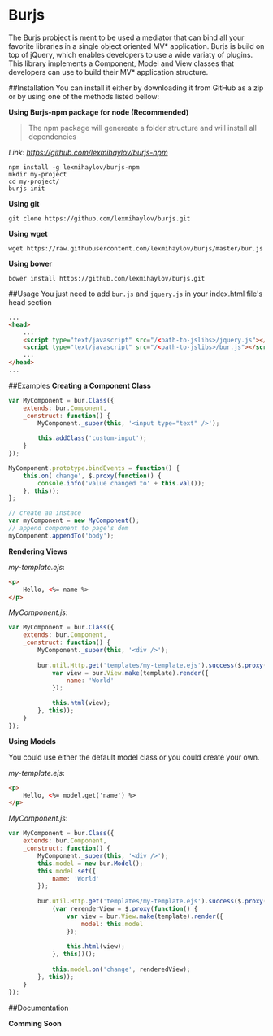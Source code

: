 Burjs
=======
The Burjs probject is ment to be used a mediator that can bind all your favorite libraries in a single object oriented
MV* application. Burjs is build on top of jQuery, which enables developers to use a wide variaty of plugins. This library implements a Component, Model and View classes that developers can use to build their MV* application structure.

##Installation
You can install it either by downloading it from GitHub as a zip or by using one of the methods listed bellow:

__Using Burjs-npm package for node (Recommended)__

> The npm package will genereate a folder structure and will install all dependencies 

_Link: https://github.com/lexmihaylov/burjs-npm_

    npm install -g lexmihaylov/burjs-npm
    mkdir my-project
    cd my-project/
    burjs init

__Using git__

    git clone https://github.com/lexmihaylov/burjs.git
    
__Using wget__

    wget https://raw.githubusercontent.com/lexmihaylov/burjs/master/bur.js

__Using bower__

    bower install https://github.com/lexmihaylov/burjs.git
    
##Usage
You just need to add `bur.js` and `jquery.js` in your index.html file's head section
```html
...
<head>
    ...
    <script type="text/javascript" src="/<path-to-jslibs>/jquery.js"></script>
    <script type="text/javascript" src="/<path-to-jslibs>/bur.js"></script>
    ...
</head>
...
```
##Examples
__Creating a Component Class__
```javascript
var MyComponent = bur.Class({
    extends: bur.Component,
    _construct: function() {
        MyComponent._super(this, '<input type="text" />');
        
        this.addClass('custom-input');
    }
});

MyComponent.prototype.bindEvents = function() {
    this.on('change', $.proxy(function() {
        console.info('value changed to' + this.val());
    }, this));
};

// create an instace
var myComponent = new MyComponent();
// append component to page's dom
myComponent.appendTo('body');
```
__Rendering Views__

_my-template.ejs_:
```html
<p>
    Hello, <%= name %>
</p>
```
_MyComponent.js_:
```javascript
var MyComponent = bur.Class({
    extends: bur.Component,
    _construct: function() {
        MyComponent._super(this, '<div />');
        
        bur.util.Http.get('templates/my-template.ejs').success($.proxy(function(template) {
            var view = bur.View.make(template).render({
                name: 'World'
            });
            
            this.html(view);
        }, this));
    }
});
```
__Using Models__

You could use either the default model class or you could create your own.

_my-template.ejs_:
```html
<p>
    Hello, <%= model.get('name') %>
</p>
```
_MyComponent.js_:
```javascript
var MyComponent = bur.Class({
    extends: bur.Component,
    _construct: function() {
        MyComponent._super(this, '<div />');
        this.model = new bur.Model();
        this.model.set({
            name: 'World'
        });
        
        bur.util.Http.get('templates/my-template.ejs').success($.proxy(function(template) {
            (var rerenderView = $.proxy(function() {
                var view = bur.View.make(template).render({
                    model: this.model
                });
                
                this.html(view);
            }, this))();
            
            this.model.on('change', renderedView);
        }, this));
    }
});
```
##Documentation

__Comming Soon__